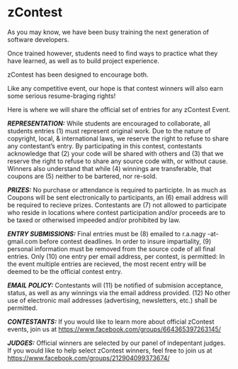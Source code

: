 # zContest
As you may know, we have been busy training the next generation of software developers. 

Once trained however, students need to find ways to practice what they have learned, as well as to build project experience. 

zContest has been designed to encourage both. 

Like any competitive event, our hope is that contest winners will also earn some serious resume-braging rights! 

Here is where we will share the official set of entries for any zContest Event.

***REPRESENTATION:*** While students are encouraged to collaborate, all students entries (1) must represent original work. Due to the nature of copyright, local, & international laws, we reserve the right to refuse to share any contestant’s entry. By participating in this contest, contestants acknowledge that (2) your code will be shared with others and (3) that we reserve the right to refuse to share any source code with, or without cause. Winners also understand that while (4) winnings are transferable, that coupons are (5) neither to be bartered, nor re-sold.

***PRIZES:*** No purchase or attendance is required to participte. In as much as Coupons will be sent electronically to participants, an (6) email address will be required to recieve prizes. Contestants are (7) not allowed to participate who reside in locations where contest participation and/or proceeds are to be taxed or otherwised impeeded and/or prohibited by law.

***ENTRY SUBMISSIONS:*** Final entries must be (8) emailed to r.a.nagy -at- gmail.com before contest deadlines. In order to insure impartiality, (9) personal information must be removed from the source code of all final entries. Only (10) one entry per email address, per contest, is permitted: In the event multiple entries are recieved, the most recent entry will be deemed to be the official contest entry.

***EMAIL POLICY:*** Contestants will (11) be notified of submision acceptance, status, as well as any winnings via the email address provided. (12) No other use of electronic mail addresses (advertising, newsletters, etc.) shall be permitted.

***CONTESTANTS:*** If you would like to learn more about official zContest events, join us at https://www.facebook.com/groups/664365397263145/

***JUDGES:*** Official winners are selected by our panel of indepentant judges. If you would like to help select zContest winners, feel free to join us at https://www.facebook.com/groups/212904099373674/
